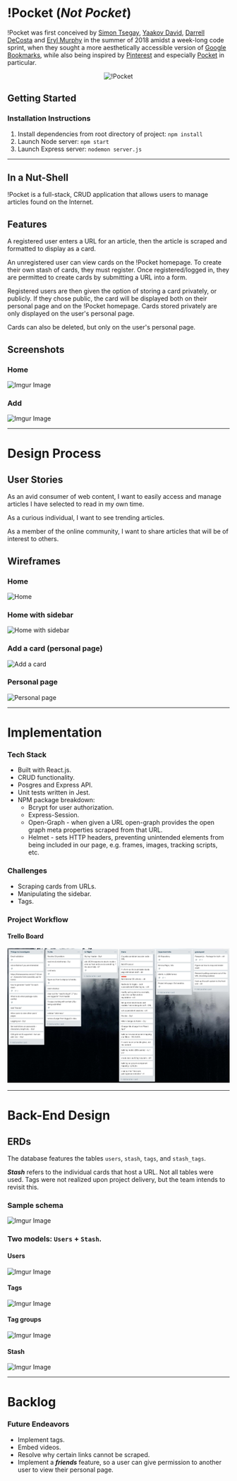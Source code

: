 # !Pocket (*Not Pocket*)

!Pocket was first conceived by [Simon Tsegay](https://github.com/simongt), [Yaakov David](https://github.com/YaakovDavid), [Darrell DeCosta](https://github.com/drldcsta) and [Eryl Murphy](https://github.com/ErylMurphy) in the summer of 2018 amidst a week-long code sprint, when they sought a more aesthetically accessible version of [Google Bookmarks](https://www.google.com/bookmarks/), while also being inspired by [Pinterest](https://www.pinterest.com/) and especially [Pocket](https://getpocket.com/) in particular.

<p align="center">
  <img src="https://simongt.net/img/bits/not-pocket.gif" alt="!Pocket" />
</p>

## Getting Started

### Installation Instructions

1. Install dependencies from root directory of project: `npm install`
2. Launch Node server: `npm start`
3. Launch Express server: `nodemon server.js`

---

## In a Nut-Shell
!Pocket is a full-stack, CRUD application that allows users to manage articles found on the Internet.

## Features
A registered user enters a URL for an article, then the article is scraped and formatted to display as a card.

An unregistered user can view cards on the !Pocket homepage. To create their own stash of cards, they must register. Once registered/logged in, they are permitted to create cards by submitting a URL into a form.

Registered users are then given the option of storing a card privately, or publicly. If they chose public, the card will be displayed both on their personal page and on the !Pocket homepage. Cards stored privately are only displayed on the user's personal page.

Cards can also be deleted, but only on the user's personal page. 

## Screenshots

### Home

![Imgur Image](https://imgur.com/TJQck6r.jpg)

### Add

![Imgur Image](https://imgur.com/BYctOWI.jpg)

---

# Design Process

## User Stories

As an avid consumer of web content, I want to easily access and manage articles I have selected to read in my own time. 

As a curious individual, I want to see trending articles.

As a member of the online community, I want to share articles that will be of interest to others.

## Wireframes

### Home

![Home](https://imgur.com/h5ARjh5.jpg)

### Home with sidebar

![Home with sidebar](https://imgur.com/jvvgB9b.jpg)

### Add a card (personal page)

![Add a card](https://imgur.com/qN24iP4.jpg)

### Personal page

![Personal page](https://imgur.com/k6yYfKv.jpg)

---

# Implementation

### Tech Stack
 - Built with React.js. 
 - CRUD functionality.
 - Posgres and Express API.
 - Unit tests written in Jest.
 - NPM package breakdown:
    - Bcrypt for user authorization. 
    - Express-Session.
    - Open-Graph - when given a URL open-graph provides the open graph meta properties scraped from that URL. 
    - Helmet - sets HTTP headers, preventing unintended elements from being included in our page, e.g. frames, images, tracking scripts, etc.

### Challenges
- Scraping cards from URLs.
- Manipulating the sidebar.
- Tags.

### Project Workflow

#### Trello Board

![Trello Board](./public/trello-board.jpg)

---

# Back-End Design

## ERDs
The database features the tables `users`, `stash`, `tags`, and `stash_tags`.

***Stash*** refers to the individual cards that host a URL. Not all tables were used. Tags were not realized upon project delivery, but the team intends to revisit this. 

### Sample schema

![Imgur Image](https://imgur.com/5hghPtE.jpg)

### Two models: `Users` + `Stash`. 

#### Users

![Imgur Image](https://imgur.com/P6tcL6h.jpg)

#### Tags

![Imgur Image](https://imgur.com/kNlwgsC.jpg)

#### Tag groups

![Imgur Image](https://imgur.com/cvDxXUG.jpg)

#### Stash

![Imgur Image](https://imgur.com/7PM8PD0.jpg)

---

# Backlog

### Future Endeavors

- Implement tags.
- Embed videos. 
- Resolve why certain links cannot be scraped.
- Implement a ***friends*** feature, so a user can give permission to another user to view their personal page.
